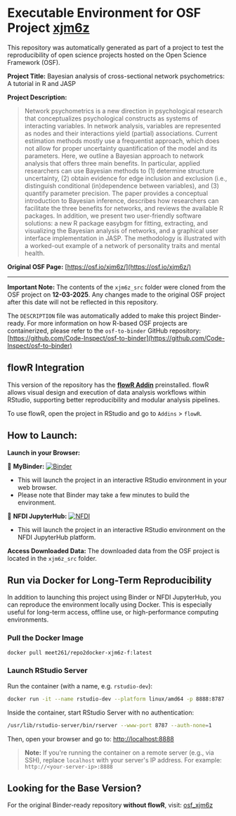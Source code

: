 # Executable Environment for OSF Project [xjm6z](https://osf.io/xjm6z/)

This repository was automatically generated as part of a project to test the reproducibility of open science projects hosted on the Open Science Framework (OSF).

**Project Title:** Bayesian analysis of cross-sectional network psychometrics: A tutorial in R and JASP

**Project Description:**
> Network psychometrics is a new direction in psychological research that conceptualizes psychological constructs as systems of interacting variables. In network analysis, variables are represented as nodes and their interactions yield (partial) associations. Current estimation methods mostly use a frequentist approach, which does not allow for proper uncertainty quantification of the model and its parameters. Here, we outline a Bayesian approach to network analysis that offers three main benefits. In particular, applied researchers can use Bayesian methods to (1) determine structure uncertainty, (2) obtain evidence for edge inclusion and exclusion (i.e., distinguish conditional (in)dependence between variables), and (3) quantify parameter precision. The paper provides a conceptual introduction to Bayesian inference, describes how researchers can facilitate the three benefits for networks, and reviews the available R packages. In addition, we present two user-friendly software solutions: a new R package easybgm for fitting, extracting, and visualizing the Bayesian analysis of networks, and a graphical user interface implementation in JASP. The methodology is illustrated with a worked-out example of a network of personality traits and mental health. 

**Original OSF Page:** [https://osf.io/xjm6z/](https://osf.io/xjm6z/)

---

**Important Note:** The contents of the `xjm6z_src` folder were cloned from the OSF project on **12-03-2025**. Any changes made to the original OSF project after this date will not be reflected in this repository.

The `DESCRIPTION` file was automatically added to make this project Binder-ready. For more information on how R-based OSF projects are containerized, please refer to the `osf-to-binder` GitHub repository: [https://github.com/Code-Inspect/osf-to-binder](https://github.com/Code-Inspect/osf-to-binder)

## flowR Integration

This version of the repository has the **[flowR Addin](https://github.com/flowr-analysis/rstudio-addin-flowr)** preinstalled. flowR allows visual design and execution of data analysis workflows within RStudio, supporting better reproducibility and modular analysis pipelines.

To use flowR, open the project in RStudio and go to `Addins` > `flowR`.

## How to Launch:

**Launch in your Browser:**

🚀 **MyBinder:** [![Binder](https://mybinder.org/badge_logo.svg)](https://mybinder.org/v2/gh/code-inspect-binder/osf_xjm6z-f/HEAD?urlpath=rstudio)

   * This will launch the project in an interactive RStudio environment in your web browser.
   * Please note that Binder may take a few minutes to build the environment.

🚀 **NFDI JupyterHub:** [![NFDI](https://nfdi-jupyter.de/images/nfdi_badge.svg)](https://hub.nfdi-jupyter.de/r2d/gh/code-inspect-binder/osf_xjm6z-f/HEAD?urlpath=rstudio)

   * This will launch the project in an interactive RStudio environment on the NFDI JupyterHub platform.

**Access Downloaded Data:**
The downloaded data from the OSF project is located in the `xjm6z_src` folder.

## Run via Docker for Long-Term Reproducibility

In addition to launching this project using Binder or NFDI JupyterHub, you can reproduce the environment locally using Docker. This is especially useful for long-term access, offline use, or high-performance computing environments.

### Pull the Docker Image

```bash
docker pull meet261/repo2docker-xjm6z-f:latest
```

### Launch RStudio Server

Run the container (with a name, e.g. `rstudio-dev`):
```bash
docker run -it --name rstudio-dev --platform linux/amd64 -p 8888:8787 --user root meet261/repo2docker-xjm6z-f bash
```

Inside the container, start RStudio Server with no authentication:
```bash
/usr/lib/rstudio-server/bin/rserver --www-port 8787 --auth-none=1
```

Then, open your browser and go to: [http://localhost:8888](http://localhost:8888)

> **Note:** If you're running the container on a remote server (e.g., via SSH), replace `localhost` with your server's IP address.
> For example: `http://<your-server-ip>:8888`

## Looking for the Base Version?

For the original Binder-ready repository **without flowR**, visit:
[osf_xjm6z](https://github.com/code-inspect-binder/osf_xjm6z)


